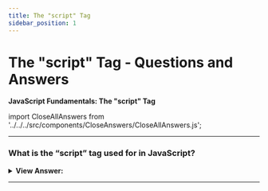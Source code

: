```yaml
---
title: The "script" Tag
sidebar_position: 1
---
```


# The "script" Tag - Questions and Answers

**JavaScript Fundamentals: The "script" Tag**

<head>
  <meta charSet='utf-8' />
  <title>
    The "script" Tag - JavaScript Frontend Interview Questions & Answers
  </title>  
</head>

import CloseAllAnswers from '../../../src/components/CloseAnswers/CloseAllAnswers.js';

<CloseAllAnswers />

---

### What is the “script” tag used for in JavaScript?

<details>
  <summary>
    <strong>View Answer:</strong>
  </summary>
  <div>
    <div>
      <strong>Interview Response:</strong> We can use the script tag to insert
      JS into HTML or import scripts from external sources.
    </div>
    <br />
    <div>
      <strong>Technical Response:</strong> The script tag is used for inserting
      JavaScript anywhere into an HTML document. The script tag can also be used
      to import scripts from external file sources using the source attribute.
    </div>
    <div>
    <br />
    <strong class="codeExample">Code Example:</strong><br /><br />
    <div></div>

```javascript
<script src="/path/to/script.js"></script>

// External URL:
<script src="https://cdnjs.cloudflare.com/ajax/libs/lodash.js/4.17.11/lodash.js"></script>
```

  </div>
  </div>
</details>

---
